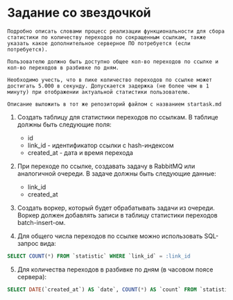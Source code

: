 # Задание со звездочкой

```
Подробно описать словами процесс реализации функциональности для сбора статистики по количеству переходов по сокращенным ссылкам, также указать какое дополнительное серверное ПО потребуется (если потребуется).

Пользователю должно быть доступно общее кол-во переходов по ссылке и кол-во переходов в разбивке по дням.

Необходимо учесть, что в пике количество переходов по ссылке может достигать 5.000 в секунду. Допускается задержка (не более чем в 1 минуту) при отображении актуальной статистики пользователю.

Описание выложить в тот же репозиторий файлом с названием startask.md
```

1. Создать таблицу для статистики переходов по ссылкам. В таблице должны быть следующие поля:
    - id
    - link_id - идентификатор ссылки с hash-индексом
    - created_at - дата и время перехода

2. При переходе по ссылке, создавать задачу в RabbitMQ или аналогичной очереди. В задаче должны быть следующие данные:
    - link_id
    - created_at

3. Создать воркер, который будет обрабатывать задачи из очереди. Воркер должен добавлять записи в таблицу статистики переходов batch-insert-ом.

4. Для общего числа переходов по ссылке можно использовать SQL-запрос вида:
```sql
SELECT COUNT(*) FROM `statistic` WHERE `link_id` = :link_id
```

5. Для количества переходов в разбивке по дням (в часовом поясе сервера):
```sql
SELECT DATE(`created_at`) AS `date`, COUNT(*) AS `count` FROM `statistic` WHERE `link_id` = :link_id GROUP BY DATE(`created_at`)
```
